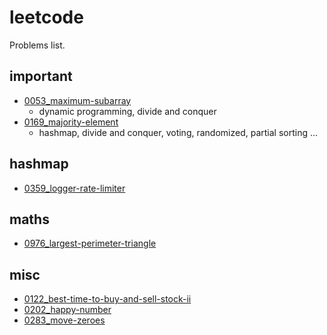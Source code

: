 # leetcode

Problems list.

## important

- [0053_maximum-subarray](./leetcode/0053_maximum-subarray)
  - dynamic programming, divide and conquer
- [0169_majority-element](./leetcode/0169_majority-element)
  - hashmap, divide and conquer, voting, randomized, partial sorting ...

## hashmap

- [0359_logger-rate-limiter](./leetcode/0359_logger-rate-limiter)

## maths

- [0976_largest-perimeter-triangle](./leetcode/0976_largest-perimeter-triangle)

## misc

- [0122_best-time-to-buy-and-sell-stock-ii](./leetcode/0122_best-time-to-buy-and-sell-stock-ii)
- [0202_happy-number](./leetcode/0202_happy-number)
- [0283_move-zeroes](./leetcode/0283_move-zeroes)
